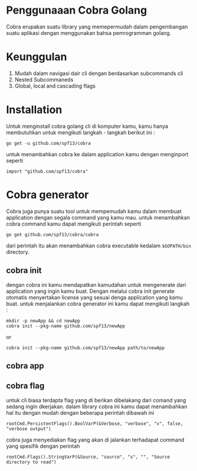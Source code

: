 # Penggunaaan Cobra Golang

Cobra erupakan suatu library yang memepermudah dalam pengembangan suatu aplikasi dengan menggunakan bahsa pemrogramman golang.

# Keunggulan

1. Mudah dalam navigasi dair cli dengan berdasarkan subcommands cli
2. Nested Subcommaneds
3. Global, local and cascading flags

# Installation

Untuk menginstall cobra golang cli di komputer kamu, kamu hanya membutuhkan untuk mengikuti langkah - langkah berikut ini :

```
go get -u github.com/spf13/cobra
```

untuk menambahkan cobra ke dalam application kamu dengan menginport seperti 

```
import "github.com/spf13/cobra"
```

# Cobra generator

Cobra juga punya suatu tool untuk mempemudah kamu dalam membuat application dengan segala command yang kamu mau. untuk menambahkan cobra command kamu dapat mengikuti perintah seperti

```
go get github.com/spf13/cobra/cobra
```

dari perintah itu akan menambahkan cobra executable kedalam `$GOPATH/bin` directory.

## cobra init

dengan cobra ini kamu mendapatkan kamudahan untuk mengenerate dari application yang ingin kamu buat. Dengan melalui cobra init generate otomatis menyertakan license yang sesuai denga application yang kamu buat. untuk menjalankan cobra generator ini kamu dapat mengikuti langkah :

```
mkdir -p newApp && cd newApp
cobra init --pkg-name github.com/spf13/newApp
```

or 

```
cobra init --pkg-name github.com/spf13/newApp path/to/newApp
```

## cobra app


## cobra flag

untuk cli biasa terdapta flag yang di berikan dibelakang dari comand yang sedang ingin dkerjakan. dalam library cobra ini kamu dapat menambahkan hal itu dengan mudah dengan beberapa perintah dibawah ini

```
rootCmd.PersistentFlags().BoolVarP(&Verbose, "verbose", "v", false, "verbose output")
```

cobra juga menyediakan flag yang akan di jalankan terhadapat command yang spesifik dengan perintah

```
rootCmd.Flags().StringVarP(&Source, "source", "s", "", "Source directory to read")
```